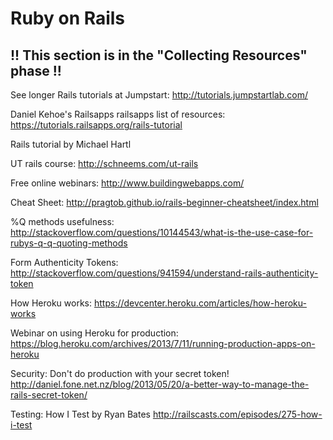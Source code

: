 # Ruby on Rails

## !! This section is in the "Collecting Resources" phase !!

See longer Rails tutorials at Jumpstart:
http://tutorials.jumpstartlab.com/

Daniel Kehoe's Railsapps
railsapps list of resources:
https://tutorials.railsapps.org/rails-tutorial

Rails tutorial by Michael Hartl

UT rails course:
http://schneems.com/ut-rails

Free online webinars:
http://www.buildingwebapps.com/

Cheat Sheet:
http://pragtob.github.io/rails-beginner-cheatsheet/index.html

%Q methods usefulness: 
http://stackoverflow.com/questions/10144543/what-is-the-use-case-for-rubys-q-q-quoting-methods

Form Authenticity Tokens:
http://stackoverflow.com/questions/941594/understand-rails-authenticity-token

How Heroku works:
https://devcenter.heroku.com/articles/how-heroku-works

Webinar on using Heroku for production:
https://blog.heroku.com/archives/2013/7/11/running-production-apps-on-heroku

Security: Don't do production with your secret token!
http://daniel.fone.net.nz/blog/2013/05/20/a-better-way-to-manage-the-rails-secret-token/

Testing:
How I Test by Ryan Bates
http://railscasts.com/episodes/275-how-i-test


